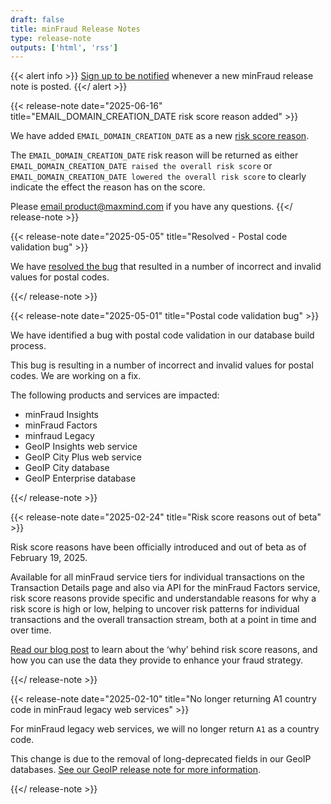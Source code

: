 ```yaml
---
draft: false
title: minFraud Release Notes
type: release-note
outputs: ['html', 'rss']
---
```


{{< alert info >}}
[Sign up to be notified](https://comms.maxmind.com/minfraud-rss-release-notes)
whenever a new minFraud release note is posted. {{</ alert >}}

{{< release-note date="2025-06-16" title="EMAIL_DOMAIN_CREATION_DATE risk score reason added" >}}

We have added `EMAIL_DOMAIN_CREATION_DATE` as a new
[risk score reason](https://support.maxmind.com/hc/en-us/articles/28488469041947-Risk-Score-Reasons).

The `EMAIL_DOMAIN_CREATION_DATE` risk reason will be returned as either
`EMAIL_DOMAIN_CREATION_DATE raised the overall risk score` or
`EMAIL_DOMAIN_CREATION_DATE lowered the overall risk score` to clearly indicate
the effect the reason has on the score.

Please [email product@maxmind.com](mailto:product@maxmind.com) if you have any
questions. {{</ release-note >}}

{{< release-note date="2025-05-05" title="Resolved - Postal code validation bug" >}}

We have
[resolved the bug](/minfraud/release-notes/2025/#postal-code-validation-bug)
that resulted in a number of incorrect and invalid values for postal codes.

{{</ release-note >}}

{{< release-note date="2025-05-01" title="Postal code validation bug" >}}

We have identified a bug with postal code validation in our database build
process.

This bug is resulting in a number of incorrect and invalid values for postal
codes. We are working on a fix.

The following products and services are impacted:

- minFraud Insights
- minFraud Factors
- minfraud Legacy
- GeoIP Insights web service
- GeoIP City Plus web service
- GeoIP City database
- GeoIP Enterprise database

{{</ release-note >}}

{{< release-note date="2025-02-24" title="Risk score reasons out of beta" >}}

Risk score reasons have been officially introduced and out of beta as of
February 19, 2025.

Available for all minFraud service tiers for individual transactions on the
Transaction Details page and also via API for the minFraud Factors service, risk
score reasons provide specific and understandable reasons for why a risk score
is high or low, helping to uncover risk patterns for individual transactions and
the overall transaction stream, both at a point in time and over time.

[Read our blog post](https://blog.maxmind.com/2025/02/how-to-enhance-your-fraud-strategy-with-minfraud-risk-score-reasons/)
to learn about the ‘why’ behind risk score reasons, and how you can use the data
they provide to enhance your fraud strategy.

{{</ release-note >}}

{{< release-note date="2025-02-10" title="No longer returning A1 country code in minFraud legacy web services" >}}

For minFraud legacy web services, we will no longer return `A1` as a country
code.

This change is due to the removal of long-deprecated fields in our GeoIP
databases.
[See our GeoIP release note for more information](https://dev.maxmind.com/geoip/release-notes/2025/#removal-of-deprecated-fields).

{{</ release-note >}}
